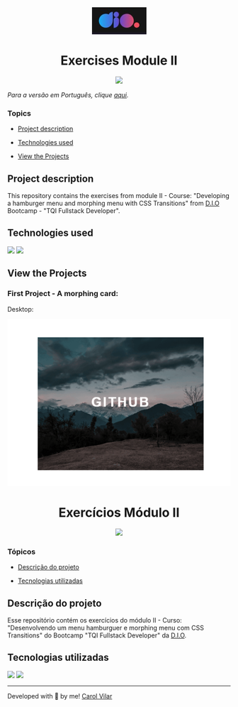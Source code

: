 <div align='center'> <img src="./logo-dio.jpg" alt="the company logo"> </div>

<h1 align='center'> Exercises Module II </h1>

<div align='center'>
  <img src="http://img.shields.io/static/v1?label=STATUS&message=DEVELOPING&color=yellow&style=for-the-badge"/>
</div>

_Para a versão em Português, clique [aqui](#portuguese)._ 

### Topics

- [Project description](#project-description)

- [Technologies used](#technologies-used)

<!-- - [What I learned](#what-I-learned)-->

- [View the Projects](#view-the-projects) 


## Project description

<p align="justify">

This repository contains the exercises from module II - Course: "Developing a hamburger menu and morphing menu with CSS Transitions" from [D.I.O](https://www.dio.me/en) Bootcamp - "TQI Fullstack Developer".

</p>

## Technologies used

<div>
  <img src="https://img.shields.io/badge/HTML5-E34F26?style=for-the-badge&logo=html5&logoColor=white">
  <img src="https://img.shields.io/badge/CSS3-1572B6?style=for-the-badge&logo=css3&logoColor=white">
</div>


<!-- ## What I learned

- Improve my Grid and Flexbox skills;
- To make a more responsive-friendly code -->


## View the Projects

### First Project - A morphing card: 

Desktop:

<img src="./morphing-menu/assets/morphing-card-desktop-screen.gif" alt="the desktop screen gif">

<!-- 
Mobile:

<img src="./.gif" alt="mobile screen gif">


Tablet:

<img src="./.gif" alt="tablet screen gif"> -->



<div id="portuguese">


<h1 align='center'> Exercícios Módulo II </h1>

<div align='center'>
  <img src="http://img.shields.io/static/v1?label=STATUS&message=DEVELOPING&color=yellow&style=for-the-badge"/>
</div>


### Tópicos 

- [Descrição do projeto](#descrição-do-projeto)

- [Tecnologias utilizadas](#tecnologias-utilizadas)

<!-- - [O que aprendi](#o-que-aprendi)

- [Acesse o projeto](#acesse-o-projeto) -->


## Descrição do projeto 

<p align="justify">

Esse repositório contém os exercícios do módulo II - Curso: "Desenvolvendo um menu hamburguer e morphing menu com CSS Transitions" do Bootcamp "TQI Fullstack Developer" da [D.I.O](https://www.dio.me/en). 

</p>


## Tecnologias utilizadas

<div>
  <img src="https://img.shields.io/badge/HTML5-E34F26?style=for-the-badge&logo=html5&logoColor=white">
  <img src="https://img.shields.io/badge/CSS3-1572B6?style=for-the-badge&logo=css3&logoColor=white">
</div>

<!-- ## O que aprendi

- ;
- . -->


<!-- ## Acesse os projetos

Você pode [acessar o projeto aqui]

Mobile:

<img src="./.gif" alt="mobile screen gif">

Desktop:

<img src="./.gif" alt="desktop screen gif">

Tablet:

<img src="./.gif" alt="tablet screen gif"> -->


<hr>

Developed with 🧡 by me!  [Carol Vilar](https://www.linkedin.com/in/carolinebarbosavilar/)
